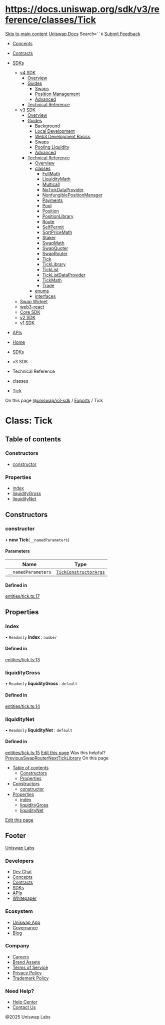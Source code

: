 # https://docs.uniswap.org/sdk/v3/reference/classes/Tick

[Skip to main content](https://docs.uniswap.org/sdk/v3/reference/classes/Tick#__docusaurus_skipToContent_fallback)
[Uniswap Docs](https://docs.uniswap.org/)
Search`⌘``K`
[Submit Feedback](https://docs.google.com/forms/d/e/1FAIpQLSdjSkZam8KiatL9XACRVxCHjDJjaPGbls77PCXDKFn4JwykXg/viewform)
  * [Concepts](https://docs.uniswap.org/concepts/overview)
  * [Contracts](https://docs.uniswap.org/contracts/v4/overview)
  * [SDKs](https://docs.uniswap.org/sdk/v4/overview)
    * [v4 SDK](https://docs.uniswap.org/sdk/v3/reference/classes/Tick)
      * [Overview](https://docs.uniswap.org/sdk/v4/overview)
      * [Guides](https://docs.uniswap.org/sdk/v3/reference/classes/Tick)
        * [Swaps](https://docs.uniswap.org/sdk/v3/reference/classes/Tick)
        * [Position Management](https://docs.uniswap.org/sdk/v3/reference/classes/Tick)
        * [Advanced](https://docs.uniswap.org/sdk/v3/reference/classes/Tick)
      * [Technical Reference](https://docs.uniswap.org/sdk/v3/reference/classes/Tick)
    * [v3 SDK](https://docs.uniswap.org/sdk/v3/reference/classes/Tick)
      * [Overview](https://docs.uniswap.org/sdk/v3/overview)
      * [Guides](https://docs.uniswap.org/sdk/v3/reference/classes/Tick)
        * [Background](https://docs.uniswap.org/sdk/v3/guides/background)
        * [Local Development](https://docs.uniswap.org/sdk/v3/guides/local-development)
        * [Web3 Development Basics](https://docs.uniswap.org/sdk/v3/guides/web3-development-basics)
        * [Swaps](https://docs.uniswap.org/sdk/v3/reference/classes/Tick)
        * [Pooling Liquidity](https://docs.uniswap.org/sdk/v3/reference/classes/Tick)
        * [Advanced](https://docs.uniswap.org/sdk/v3/reference/classes/Tick)
      * [Technical Reference](https://docs.uniswap.org/sdk/v3/reference/classes/Tick)
        * [Overview](https://docs.uniswap.org/sdk/v3/reference/overview)
        * [classes](https://docs.uniswap.org/sdk/v3/reference/classes/Tick)
          * [FullMath](https://docs.uniswap.org/sdk/v3/reference/classes/FullMath)
          * [LiquidityMath](https://docs.uniswap.org/sdk/v3/reference/classes/LiquidityMath)
          * [Multicall](https://docs.uniswap.org/sdk/v3/reference/classes/Multicall)
          * [NoTickDataProvider](https://docs.uniswap.org/sdk/v3/reference/classes/NoTickDataProvider)
          * [NonfungiblePositionManager](https://docs.uniswap.org/sdk/v3/reference/classes/NonfungiblePositionManager)
          * [Payments](https://docs.uniswap.org/sdk/v3/reference/classes/Payments)
          * [Pool](https://docs.uniswap.org/sdk/v3/reference/classes/Pool)
          * [Position](https://docs.uniswap.org/sdk/v3/reference/classes/Position)
          * [PositionLibrary](https://docs.uniswap.org/sdk/v3/reference/classes/PositionLibrary)
          * [Route](https://docs.uniswap.org/sdk/v3/reference/classes/Route)
          * [SelfPermit](https://docs.uniswap.org/sdk/v3/reference/classes/SelfPermit)
          * [SqrtPriceMath](https://docs.uniswap.org/sdk/v3/reference/classes/SqrtPriceMath)
          * [Staker](https://docs.uniswap.org/sdk/v3/reference/classes/Staker)
          * [SwapMath](https://docs.uniswap.org/sdk/v3/reference/classes/SwapMath)
          * [SwapQuoter](https://docs.uniswap.org/sdk/v3/reference/classes/SwapQuoter)
          * [SwapRouter](https://docs.uniswap.org/sdk/v3/reference/classes/SwapRouter)
          * [Tick](https://docs.uniswap.org/sdk/v3/reference/classes/Tick)
          * [TickLibrary](https://docs.uniswap.org/sdk/v3/reference/classes/TickLibrary)
          * [TickList](https://docs.uniswap.org/sdk/v3/reference/classes/TickList)
          * [TickListDataProvider](https://docs.uniswap.org/sdk/v3/reference/classes/TickListDataProvider)
          * [TickMath](https://docs.uniswap.org/sdk/v3/reference/classes/TickMath)
          * [Trade](https://docs.uniswap.org/sdk/v3/reference/classes/Trade)
        * [enums](https://docs.uniswap.org/sdk/v3/reference/classes/Tick)
        * [interfaces](https://docs.uniswap.org/sdk/v3/reference/classes/Tick)
    * [Swap Widget](https://docs.uniswap.org/sdk/v3/reference/classes/Tick)
    * [web3-react](https://docs.uniswap.org/sdk/v3/reference/classes/Tick)
    * [Core SDK](https://docs.uniswap.org/sdk/v3/reference/classes/Tick)
    * [v2 SDK](https://docs.uniswap.org/sdk/v3/reference/classes/Tick)
    * [v1 SDK](https://docs.uniswap.org/sdk/v3/reference/classes/Tick)
  * [APIs](https://docs.uniswap.org/api/subgraph/overview)


  * [Home](https://docs.uniswap.org/)
  * [SDKs](https://docs.uniswap.org/sdk/v4/overview)
  * v3 SDK
  * Technical Reference
  * classes
  * [Tick](https://docs.uniswap.org/sdk/v3/reference/classes/Tick)


On this page
[@uniswap/v3-sdk](https://docs.uniswap.org/sdk/v3/reference/README.md) / [Exports](https://docs.uniswap.org/sdk/v3/reference/modules.md) / Tick
# Class: Tick
## Table of contents[​](https://docs.uniswap.org/sdk/v3/reference/classes/Tick#table-of-contents "Direct link to Table of contents")
### Constructors[​](https://docs.uniswap.org/sdk/v3/reference/classes/Tick#constructors "Direct link to Constructors")
  * [constructor](https://docs.uniswap.org/sdk/v3/reference/classes/Tick#constructor)


### Properties[​](https://docs.uniswap.org/sdk/v3/reference/classes/Tick#properties "Direct link to Properties")
  * [index](https://docs.uniswap.org/sdk/v3/reference/classes/Tick#index)
  * [liquidityGross](https://docs.uniswap.org/sdk/v3/reference/classes/Tick#liquiditygross)
  * [liquidityNet](https://docs.uniswap.org/sdk/v3/reference/classes/Tick#liquiditynet)


## Constructors[​](https://docs.uniswap.org/sdk/v3/reference/classes/Tick#constructors-1 "Direct link to Constructors")
### constructor[​](https://docs.uniswap.org/sdk/v3/reference/classes/Tick#constructor "Direct link to constructor")
• **new Tick**(`__namedParameters`)
#### Parameters[​](https://docs.uniswap.org/sdk/v3/reference/classes/Tick#parameters "Direct link to Parameters")
Name| Type  
---|---  
`__namedParameters`| [`TickConstructorArgs`](https://docs.uniswap.org/sdk/v3/reference/interfaces/TickConstructorArgs)  
#### Defined in[​](https://docs.uniswap.org/sdk/v3/reference/classes/Tick#defined-in "Direct link to Defined in")
[entities/tick.ts:17](https://github.com/Uniswap/v3-sdk/blob/08a7c05/src/entities/tick.ts#L17)
## Properties[​](https://docs.uniswap.org/sdk/v3/reference/classes/Tick#properties-1 "Direct link to Properties")
### index[​](https://docs.uniswap.org/sdk/v3/reference/classes/Tick#index "Direct link to index")
• `Readonly` **index** : `number`
#### Defined in[​](https://docs.uniswap.org/sdk/v3/reference/classes/Tick#defined-in-1 "Direct link to Defined in")
[entities/tick.ts:13](https://github.com/Uniswap/v3-sdk/blob/08a7c05/src/entities/tick.ts#L13)
### liquidityGross[​](https://docs.uniswap.org/sdk/v3/reference/classes/Tick#liquiditygross "Direct link to liquidityGross")
• `Readonly` **liquidityGross** : `default`
#### Defined in[​](https://docs.uniswap.org/sdk/v3/reference/classes/Tick#defined-in-2 "Direct link to Defined in")
[entities/tick.ts:14](https://github.com/Uniswap/v3-sdk/blob/08a7c05/src/entities/tick.ts#L14)
### liquidityNet[​](https://docs.uniswap.org/sdk/v3/reference/classes/Tick#liquiditynet "Direct link to liquidityNet")
• `Readonly` **liquidityNet** : `default`
#### Defined in[​](https://docs.uniswap.org/sdk/v3/reference/classes/Tick#defined-in-3 "Direct link to Defined in")
[entities/tick.ts:15](https://github.com/Uniswap/v3-sdk/blob/08a7c05/src/entities/tick.ts#L15)
[Edit this page](https://github.com/uniswap/uniswap-docs/tree/main/docs/sdk/v3/reference/classes/Tick.md)
Was this helpful?
[PreviousSwapRouter](https://docs.uniswap.org/sdk/v3/reference/classes/SwapRouter)[NextTickLibrary](https://docs.uniswap.org/sdk/v3/reference/classes/TickLibrary)
On this page
  * [Table of contents](https://docs.uniswap.org/sdk/v3/reference/classes/Tick#table-of-contents)
    * [Constructors](https://docs.uniswap.org/sdk/v3/reference/classes/Tick#constructors)
    * [Properties](https://docs.uniswap.org/sdk/v3/reference/classes/Tick#properties)
  * [Constructors](https://docs.uniswap.org/sdk/v3/reference/classes/Tick#constructors-1)
    * [constructor](https://docs.uniswap.org/sdk/v3/reference/classes/Tick#constructor)
  * [Properties](https://docs.uniswap.org/sdk/v3/reference/classes/Tick#properties-1)
    * [index](https://docs.uniswap.org/sdk/v3/reference/classes/Tick#index)
    * [liquidityGross](https://docs.uniswap.org/sdk/v3/reference/classes/Tick#liquiditygross)
    * [liquidityNet](https://docs.uniswap.org/sdk/v3/reference/classes/Tick#liquiditynet)


[Edit this page](https://github.com/uniswap/uniswap-docs/tree/main/docs/sdk/v3/reference/classes/Tick.md)
## Footer
[Uniswap Labs](https://docs.uniswap.org/)
### Developers
  * [Dev Chat](https://discord.com/invite/uniswap)
  * [Concepts](https://docs.uniswap.org/concepts/overview)
  * [Contracts](https://docs.uniswap.org/contracts/v4/overview)
  * [SDKs](https://docs.uniswap.org/sdk/v4/overview)
  * [APIs](https://docs.uniswap.org/api/subgraph/overview)
  * [Whitepaper](https://app.uniswap.org/whitepaper-v4.pdf)


### Ecosystem
  * [Uniswap App](https://app.uniswap.org/)
  * [Governance](https://www.uniswapfoundation.org/governance)
  * [Blog](https://blog.uniswap.org/)


### Company
  * [Careers](https://boards.greenhouse.io/uniswaplabs)
  * [Brand Assets](https://github.com/Uniswap/brand-assets/raw/main/Uniswap%20Brand%20Assets.zip)
  * [Terms of Service](https://support.uniswap.org/hc/en-us/articles/30935100859661-Uniswap-Labs-Terms-of-Service)
  * [Privacy Policy](https://support.uniswap.org/hc/en-us/articles/30934457771405-Uniswap-Labs-Privacy-Policy)
  * [Trademark Policy](https://support.uniswap.org/hc/en-us/articles/30934762216973-Uniswap-Labs-Trademark-Guidelines)


### Need Help?
  * [Help Center](https://support.uniswap.org/)
  * [Contact Us](https://support.uniswap.org/hc/en-us/requests/new)


@2025 Uniswap Labs
[](https://github.com/uniswap/uniswap-docs)[](https://twitter.com/Uniswap)[](https://discord.com/invite/uniswap)
